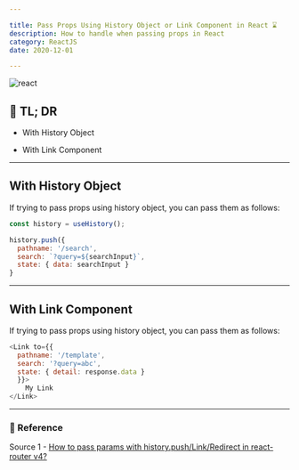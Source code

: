 ```yaml
---

title: Pass Props Using History Object or Link Component in React ⌛
description: How to handle when passing props in React
category: ReactJS
date: 2020-12-01

---
```


![react](react.png)

## 🤦 TL; DR

- With History Object
  
  
- With Link Component

---

## With History Object

If trying to pass props using history object, you can pass them as follows:

```js
const history = useHistory();

history.push({
  pathname: '/search',
  search: `?query=${searchInput}`,
  state: { data: searchInput }
}
```

---

## With Link Component

If trying to pass props using history object, you can pass them as follows:

```js
<Link to={{
  pathname: '/template',
  search: '?query=abc',
  state: { detail: response.data }
  }}>
	My Link 
</Link>
```

---

### 🔗 Reference

Source 1 - [How to pass params with history.push/Link/Redirect in react-router v4?](https://stackoverflow.com/questions/44121069/how-to-pass-params-with-history-push-link-redirect-in-react-router-v4)
